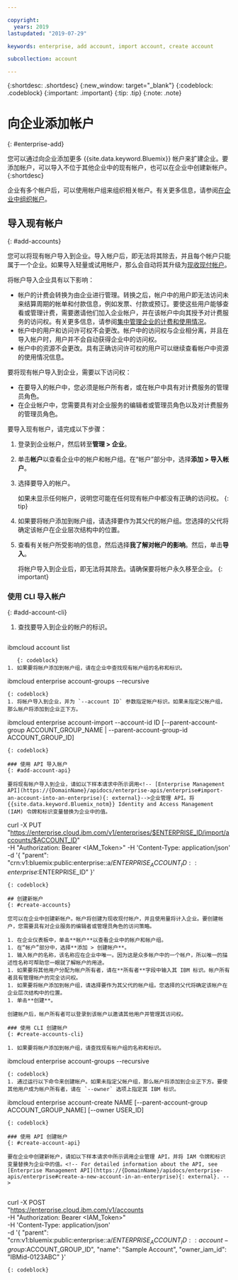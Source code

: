 ```yaml
---

copyright:
  years: 2019
lastupdated: "2019-07-29"

keywords: enterprise, add account, import account, create account

subcollection: account

---
```


{:shortdesc: .shortdesc}
{:new_window: target="_blank"}
{:codeblock: .codeblock}
{:important: .important}
{:tip: .tip}
{:note: .note}

# 向企业添加帐户
{: #enterprise-add}

您可以通过向企业添加更多 {{site.data.keyword.Bluemix}} 帐户来扩建企业。要添加帐户，可以导入不位于其他企业中的现有帐户，也可以在企业中创建新帐户。
{:shortdesc}

企业有多个帐户后，可以使用帐户组来组织相关帐户。有关更多信息，请参阅[在企业中组织帐户](/docs/account?topic=account-enterprise-organize)。

## 导入现有帐户
{: #add-accounts}

您可以将现有帐户导入到企业。导入帐户后，即无法将其除去，并且每个帐户只能属于一个企业。如果导入轻量或试用帐户，那么会自动将其升级为[现收现付帐户](/docs/account?topic=account-accounts)。

将帐户导入企业具有以下影响：
* 帐户的计费会转换为由企业进行管理。转换之后，帐户中的用户即无法访问未来结算周期的帐单和付款信息，例如发票、付款或预订。要使这些用户能够查看或管理计费，需要邀请他们加入企业帐户，并在该帐户中向其授予对计费服务的访问权。有关更多信息，请参阅[集中管理企业的计费和使用情况](/docs/billing-usage?topic=billing-usage-enterprise)。
* 帐户中的用户和访问许可权不会更改。帐户中的访问权与企业相分离，并且在导入帐户时，用户并不会自动获得企业中的访问权。
* 帐户中的资源不会更改。具有正确访问许可权的用户可以继续查看帐户中资源的使用情况信息。

要将现有帐户导入到企业，需要以下访问权：

   * 在要导入的帐户中，您必须是帐户所有者，或在帐户中具有对计费服务的管理员角色。
   * 在企业帐户中，您需要具有对企业服务的编辑者或管理员角色以及对计费服务的管理员角色。

要导入现有帐户，请完成以下步骤：

1. 登录到企业帐户，然后转至**管理 > 企业**。
1. 单击**帐户**以查看企业中的帐户和帐户组。在“帐户”部分中，选择**添加 > 导入帐户**。
1. 选择要导入的帐户。

   如果未显示任何帐户，说明您可能在任何现有帐户中都没有正确的访问权。
  {: tip}
1. 如果要将帐户添加到帐户组，请选择要作为其父代的帐户组。您选择的父代将确定该帐户在企业层次结构中的位置。
1. 查看有关帐户所受影响的信息，然后选择**我了解对帐户的影响**。然后，单击**导入**。

   将帐户导入到企业后，即无法将其除去。请确保要将帐户永久移至企业。
   {: important}

### 使用 CLI 导入帐户
{: #add-account-cli}

1. 查找要导入到企业的帐户的标识。

   ```
ibmcloud account list
```
   {: codeblock}
1. 如果要将帐户添加到帐户组，请在企业中查找现有帐户组的名称和标识。

   ```
   ibmcloud enterprise account-groups --recursive
   ```
   {: codeblock}
1. 将帐户导入到企业，并为 `--account ID` 参数指定帐户标识。如果未指定父帐户组，那么帐户将添加到企业正下方。

   ```
   ibmcloud enterprise account-import --account-id ID
   [--parent-account-group ACCOUNT_GROUP_NAME | --parent-account-group-id ACCOUNT_GROUP_ID]
   ```
   {: codeblock}

### 使用 API 导入帐户
{: #add-account-api}

要将现有帐户导入到企业，请如以下样本请求中所示调用<!-- [Enterprise Management API](https://{DomainName}/apidocs/enterprise-apis/enterprise#import-an-account-into-an-enterprise){: external}-->企业管理 API。将 {{site.data.keyword.Bluemix_notm}} Identity and Access Management (IAM) 令牌和标识变量替换为企业中的值。

```
curl -X PUT \
"https://enterprise.cloud.ibm.com/v1/enterprises/$ENTERPRISE_ID/import/accounts/$ACCOUNT_ID" \
-H "Authorization: Bearer <IAM_Token>" -H 'Content-Type: application/json' \
-d '{
  "parent": "crn:v1:bluemix:public:enterprise::a/$ENTERPRISE_ACCOUNT_ID::enterprise:$ENTERPRISE_ID"
}'
```
{: codeblock}

## 创建新帐户
{: #create-accounts}

您可以在企业中创建新帐户。帐户将创建为现收现付帐户，并且使用量将计入企业。要创建帐户，您需要具有对企业服务的编辑者或管理员角色的访问策略。

1. 在企业仪表板中，单击**帐户**以查看企业中的帐户和帐户组。
1. 在“帐户”部分中，选择**添加 > 创建帐户**。
1. 输入帐户的名称，该名称应在企业中唯一。因为这是众多帐户中的一个帐户，所以唯一的描述性名称可帮助您一眼就了解帐户的用途。
1. 如果要将其他用户分配为帐户所有者，请在**所有者**字段中输入其 IBM 标识。帐户所有者具有管理帐户的完全访问权。
1. 如果要将帐户添加到帐户组，请选择要作为其父代的帐户组。您选择的父代将确定该帐户在企业层次结构中的位置。
1. 单击**创建**。

创建帐户后，帐户所有者可以登录到该帐户以邀请其他用户并管理其访问权。

### 使用 CLI 创建帐户
{: #create-accounts-cli}

1. 如果要将帐户添加到帐户组，请查找现有帐户组的名称和标识。

   ```
   ibmcloud enterprise account-groups --recursive
   ```
   {: codeblock}
1. 通过运行以下命令来创建帐户。如果未指定父帐户组，那么帐户将添加到企业正下方。要使其他用户成为帐户所有者，请在 `--owner` 选项上指定其 IBM 标识。

   ```
   ibmcloud enterprise account-create NAME
   [--parent-account-group ACCOUNT_GROUP_NAME] [--owner USER_ID]
   ```
   {: codeblock}

### 使用 API 创建帐户
{: #create-account-api}

要在企业中创建新帐户，请如以下样本请求中所示调用企业管理 API，并将 IAM 令牌和标识变量替换为企业中的值。<!-- For detailed information about the API, see [Enterprise Management API](https://{DomainName}/apidocs/enterprise-apis/enterprise#create-a-new-account-in-an-enterprise){: external}. -->


```
curl -X POST \
"https://enterprise.cloud.ibm.com/v1/accounts \
-H "Authorization: Bearer <IAM_Token>" \
-H 'Content-Type: application/json' \
-d '{
  "parent": "crn:v1:bluemix:public:enterprise::a/$ENTERPRISE_ACCOUNT_ID::account-group:$ACCOUNT_GROUP_ID",
  "name": "Sample Account",
  "owner_iam_id": "IBMid-0123ABC"
}'
```
{: codeblock}
